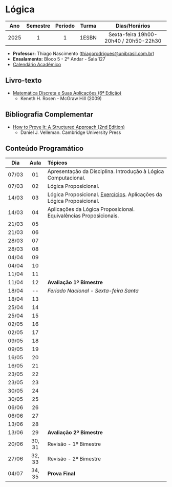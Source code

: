 # Lógica
| Ano      | Semestre | Período | Turma | Dias/Horários |
| :------: | :------: | :-----: | :---: | :---: |
| 2025      | 1       | 1        | 1ESBN | Sexta-feira 19h00-20h40 / 20h50-22h30 |

- **Professor:** Thiago Nascimento (thiagorodrigues@unibrasil.com.br)
- **Ensalamento:** Bloco 5 - 2º Andar - Sala 127
- [Calendário Acadêmico](https://www.unibrasil.com.br/wp-content/uploads/2024/12/Calendario-GRADUACAO-PRESENCIAL-2025-UNIBRASIL.pdf)

## Livro-texto
- [Matemática Discreta e Suas Aplicações (6ª Edição)](https://www.amazon.com.br/Matem%C3%A1tica-Discreta-Aplica%C3%A7%C3%B5es-Kenneth-Rosen/dp/8577260364)
    - Keneth H. Rosen - McGraw Hill (2009)

## Bibliografia Complementar
- [How to Prove It: A Structured Approach (2nd Edition)](https://users.metu.edu.tr/serge/courses/111-2011/textbook-math111.pdf)
    - Daniel J. Velleman. Cambridge University Press 

## Conteúdo Programático
| Dia   | Aula   | Tópicos |
| :----:| :----: | :----     |
| 07/03 | 01     | Apresentação da Disciplina. Introdução à Lógica Computacional.  |
| 07/03 | 02     | Lógica Proposicional.  |
| 14/03 | 03     | Lógica Proposicional. [Exercícios](https://github.com/tnas/logica/wiki/01-%E2%80%90-L%C3%B3gica-Proposicional#lista-de-exerc%C3%ADcios). Aplicações da Lógica Proposicional. |
| 14/03 | 04     | Aplicações da Lógica Proposicional. Equivalências Proposicionais.  |
| 21/03 | 05     |            |
| 21/03 | 06     |            |
| 28/03 | 07     |            |
| 28/03 | 08     |            |
| 04/04 | 09     |            |
| 04/04 | 10     |            |
| 11/04 | 11     |            |
| 11/04 | 12     | **Avaliação 1º Bimestre**  |
| 18/04 | --     |  _Feriado Nacional - Sexta-feira Santa_   |
| 18/04 | 13     |  |
| 25/04 | 14     |            |
| 25/04 | 15     |            |
| 02/05 | 16     |            |
| 02/05 | 17     |            |
| 09/05 | 18     |            |
| 09/05 | 19     |            |
| 16/05 | 20     |            |
| 16/05 | 21     |            |
| 23/05 | 22     |            |
| 23/05 | 23     |            |
| 30/05 | 24     |            |
| 30/05 | 25     |            |
| 06/06 | 26     |            |
| 06/06 | 27     |            |
| 13/06 | 28     |            |
| 13/06 | 29     | **Avaliação 2º Bimestre**           |
| 20/06 | 30, 31 | Revisão - 1º Bimestre |
| 27/06 | 32, 33 | Revisão - 2º Bimestre |
| 04/07 | 34, 35 | **Prova Final** |
